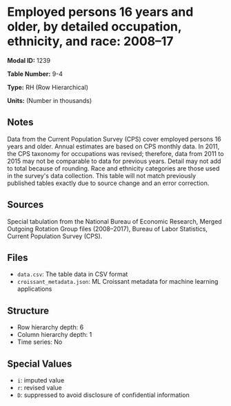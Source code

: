 # Employed persons 16 years and older, by detailed occupation, ethnicity, and race: 2008&#8211;17

**Modal ID:** 1239

**Table Number:** 9-4

**Type:** RH (Row Hierarchical)

**Units:** (Number in thousands)

## Notes

Data from the Current Population Survey (CPS) cover employed persons 16 years and older. Annual estimates are based on CPS monthly data. In 2011, the CPS taxonomy for occupations was revised; therefore, data from 2011 to 2015 may not be comparable to data for previous years. Detail may not add to total because of rounding. Race and ethnicity categories are those used in the survey's data collection. This table will not match previously published tables exactly due to source change and an error correction.

## Sources

Special tabulation from the National Bureau of Economic Research, Merged Outgoing Rotation Group files (2008–2017), Bureau of Labor Statistics, Current Population Survey (CPS).

## Files

- `data.csv`: The table data in CSV format
- `croissant_metadata.json`: ML Croissant metadata for machine learning applications

## Structure

- Row hierarchy depth: 6
- Column hierarchy depth: 1
- Time series: No

## Special Values

- `i`: imputed value
- `r`: revised value
- `D`: suppressed to avoid disclosure of confidential information
